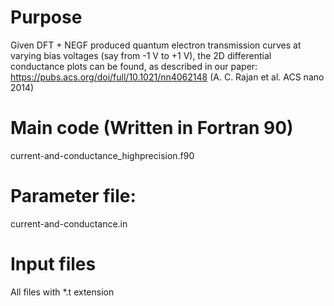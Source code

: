 # Purpose

Given DFT + NEGF produced quantum electron transmission curves at varying bias voltages (say from -1 V to +1 V), the 2D differential conductance plots can be found, as described in our paper: https://pubs.acs.org/doi/full/10.1021/nn4062148 (A. C. Rajan et al. ACS nano 2014)

# Main code (Written in Fortran 90)

current-and-conductance_highprecision.f90

# Parameter file:

current-and-conductance.in

# Input files

All files with *.t extension


